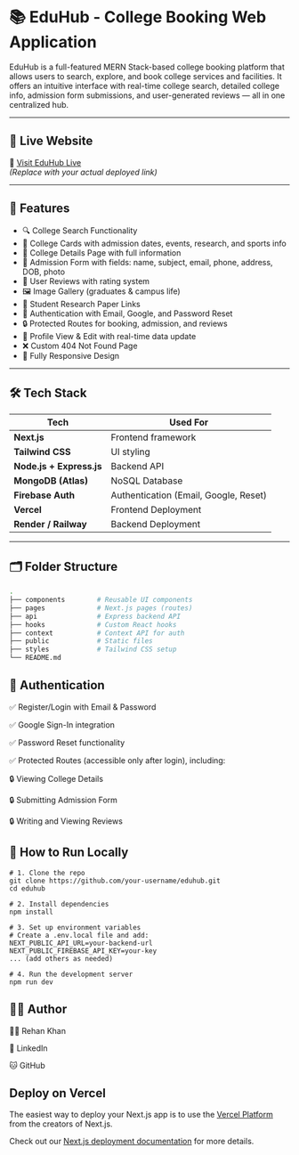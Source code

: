 # 📚 EduHub - College Booking Web Application

EduHub is a full-featured MERN Stack-based college booking platform that allows users to search, explore, and book college services and facilities. It offers an intuitive interface with real-time college search, detailed college info, admission form submissions, and user-generated reviews — all in one centralized hub.

---

## 🚀 Live Website

🔗 [Visit EduHub Live](https://your-eduhub-link.vercel.app)  
*(Replace with your actual deployed link)*

---

## 📌 Features

- 🔍 College Search Functionality
- 🏫 College Cards with admission dates, events, research, and sports info
- 📄 College Details Page with full information
- 📝 Admission Form with fields: name, subject, email, phone, address, DOB, photo
- 💬 User Reviews with rating system
- 🖼️ Image Gallery (graduates & campus life)
- 📑 Student Research Paper Links
- 👤 Authentication with Email, Google, and Password Reset
- 🔒 Protected Routes for booking, admission, and reviews
- 🙍 Profile View & Edit with real-time data update
- ❌ Custom 404 Not Found Page
- 📱 Fully Responsive Design

---

## 🛠️ Tech Stack

| Tech | Used For |
|------|-----------|
| **Next.js** | Frontend framework |
| **Tailwind CSS** | UI styling |
| **Node.js + Express.js** | Backend API |
| **MongoDB (Atlas)** | NoSQL Database |
| **Firebase Auth** | Authentication (Email, Google, Reset) |
| **Vercel** | Frontend Deployment |
| **Render / Railway** | Backend Deployment |

---

## 🗂️ Folder Structure

```bash
.
├── components        # Reusable UI components
├── pages             # Next.js pages (routes)
├── api               # Express backend API
├── hooks             # Custom React hooks
├── context           # Context API for auth
├── public            # Static files
├── styles            # Tailwind CSS setup
└── README.md

```

## 🔐 Authentication
✅ Register/Login with Email & Password

✅ Google Sign-In integration

✅ Password Reset functionality

✅ Protected Routes (accessible only after login), including:

🔒 Viewing College Details

🔒 Submitting Admission Form

🔒 Writing and Viewing Reviews




## 🧪 How to Run Locally

```
# 1. Clone the repo
git clone https://github.com/your-username/eduhub.git
cd eduhub

# 2. Install dependencies
npm install

# 3. Set up environment variables
# Create a .env.local file and add:
NEXT_PUBLIC_API_URL=your-backend-url
NEXT_PUBLIC_FIREBASE_API_KEY=your-key
... (add others as needed)

# 4. Run the development server
npm run dev

```


## 🧑‍💻 Author

👨‍💻 Rehan Khan

🔗 LinkedIn

🐱 GitHub



## Deploy on Vercel

The easiest way to deploy your Next.js app is to use the [Vercel Platform](https://vercel.com/new?utm_medium=default-template&filter=next.js&utm_source=create-next-app&utm_campaign=create-next-app-readme) from the creators of Next.js.

Check out our [Next.js deployment documentation](https://nextjs.org/docs/app/building-your-application/deploying) for more details.
